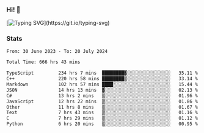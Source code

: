 ### Hi!  👋

[![Typing SVG](https://readme-typing-svg.herokuapp.com?font=Fira+Code&pause=1000&width=435&lines=Hello!+I'm+Texiwustion.)](https://git.io/typing-svg)

### Stats

<!--START_SECTION:waka-->

```txt
From: 30 June 2023 - To: 20 July 2024

Total Time: 666 hrs 43 mins

TypeScript         234 hrs 7 mins  ████████▓░░░░░░░░░░░░░░░░   35.11 %
C++                220 hrs 58 mins ████████▒░░░░░░░░░░░░░░░░   33.14 %
Markdown           102 hrs 57 mins ████░░░░░░░░░░░░░░░░░░░░░   15.44 %
JSON               14 hrs 13 mins  ▓░░░░░░░░░░░░░░░░░░░░░░░░   02.13 %
C#                 13 hrs 2 mins   ▒░░░░░░░░░░░░░░░░░░░░░░░░   01.96 %
JavaScript         12 hrs 22 mins  ▒░░░░░░░░░░░░░░░░░░░░░░░░   01.86 %
Other              11 hrs 8 mins   ▒░░░░░░░░░░░░░░░░░░░░░░░░   01.67 %
Text               7 hrs 43 mins   ▒░░░░░░░░░░░░░░░░░░░░░░░░   01.16 %
C                  7 hrs 29 mins   ▒░░░░░░░░░░░░░░░░░░░░░░░░   01.12 %
Python             6 hrs 20 mins   ▒░░░░░░░░░░░░░░░░░░░░░░░░   00.95 %
```

<!--END_SECTION:waka-->
